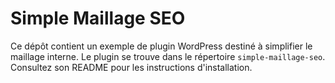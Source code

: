 # Simple Maillage SEO

Ce dépôt contient un exemple de plugin WordPress destiné à simplifier le maillage interne.
Le plugin se trouve dans le répertoire `simple-maillage-seo`. Consultez son README pour les instructions d'installation.
